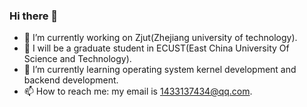 ### Hi there 👋
- 🔭 I’m currently working on Zjut(Zhejiang university of technology).
- 🤔 I will be a graduate student in ECUST(East China University Of Science and Technology).
- 🌱 I’m currently learning operating system kernel development and backend development.
- 📫 How to reach me: my email is 1433137434@qq.com.


<!--
**mufiye/mufiye** is a ✨ _special_ ✨ repository because its `README.md` (this file) appears on your GitHub profile.

Here are some ideas to get you started:

- 🔭 I’m currently working on zjut
- 🌱 I’m currently learning operating system kernel development, network programming, C++
- 👯 I’m looking to collaborate on ...
- 🤔 I’m looking for help with ...
- 💬 Ask me about ...
- 📫 How to reach me: my email is 1433137434@qq.com
- 😄 Pronouns: ...
- ⚡ Fun fact: ...
-->
